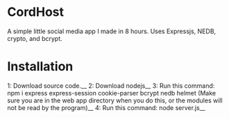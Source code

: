 # CordHost

A simple little social media app I made in 8 hours. Uses Expressjs, NEDB, crypto, and bcrypt.

# Installation

1: Download source code.__
2: Download nodejs__
3: Run this command: npm i express express-session cookie-parser bcrypt nedb helmet (Make sure you are in the web app directory when you do this, or the modules will not be read by the program)__
4: Run this command: node server.js__
